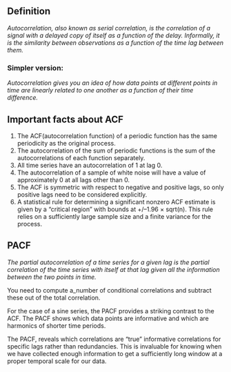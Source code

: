 ## Definition
_Autocorrelation, also known as serial correlation, is the correlation of a signal with a delayed copy of itself as a function of the delay. Informally, it is the similarity between observations as a function of the time lag between them._

### Simpler version: 
_Autocorrelation gives you an idea of how data points at different points in time are linearly related to one another as a function of their time difference._

## Important facts about ACF
1. The ACF(autocorrelation function) of a periodic function has the same periodicity as the original process. 
2. The autocorrelation of the sum of periodic functions is the sum of the autocorrelations of each function separately.
3. All time series have an autocorrelation of 1 at lag 0.
4. The autocorrelation of a sample of white noise will have a value of approximately 0 at all lags other than 0.
5. The ACF is symmetric with respect to negative and positive lags, so only positive lags need to be considered explicitly.
6. A statistical rule for determining a significant nonzero ACF estimate is given by a “critical region” with bounds at +/–1.96 × sqrt(n). This rule relies on a sufficiently large sample size and a finite variance for the process.

## PACF
_The partial autocorrelation of a time series for a given lag is the partial correlation of the time series with itself at that lag given all the information between the two points in time._

You need to compute a_number of conditional correlations and subtract these out of the total correlation.

For the case of a sine series, the PACF provides a striking contrast to the ACF. The PACF shows which data points are informative and which are harmonics of shorter time periods.

The PACF, reveals which correlations are “true” informative correlations for specific lags rather than redundancies. This is invaluable for knowing when we have collected enough information to get a sufficiently long window at a proper temporal scale for our data.

